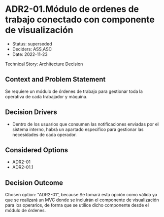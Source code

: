 # ADR2-01.Módulo de ordenes de trabajo conectado con componente de visualización

* Status: superseded
* Deciders: ASS,ASC
* Date: 2022-11-23

Technical Story: Architecture Decision

## Context and Problem Statement

Se requiere un módulo de órdenes de trabajo para gestionar toda la operativa de cada trabajador y máquina.

## Decision Drivers

* Dentro de los usuarios que consumen las notificaciones enviadas por el sistema interno, habrá un apartado específico para gestionar las necesidades de cada operador.

## Considered Options

* ADR2-01
* ADR2-01.1

## Decision Outcome

Chosen option: "ADR2-01", because Se tomará esta opción como válida ya que se realizará un MVC donde se incluirán el componente de visualización para los operarios, de forma que se utilice dicho componente desde el módulo de órdenes.
